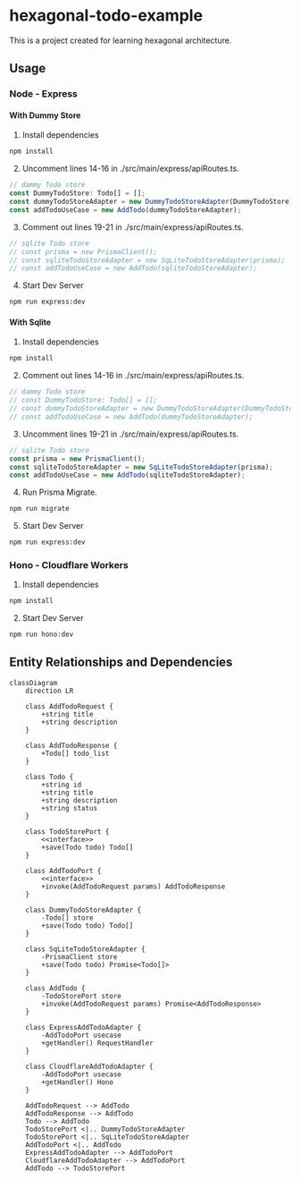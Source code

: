 # hexagonal-todo-example

This is a project created for learning hexagonal architecture.

## Usage

### Node - Express

#### With Dummy Store

1. Install dependencies

```sh
npm install
```

2. Uncomment lines 14-16 in ./src/main/express/apiRoutes.ts.

```typescript
// dammy Todo store
const DummyTodoStore: Todo[] = [];
const dummyTodoStoreAdapter = new DummyTodoStoreAdapter(DummyTodoStore);
const addTodoUseCase = new AddTodo(dummyTodoStoreAdapter);
```

3. Comment out lines 19-21 in ./src/main/express/apiRoutes.ts.

```typescript
// sqlite Todo store
// const prisma = new PrismaClient();
// const sqliteTodoStoreAdapter = new SqLiteTodoStoreAdapter(prisma);
// const addTodoUseCase = new AddTodo(sqliteTodoStoreAdapter);
```

4. Start Dev Server

```sh
npm run express:dev
```

#### With Sqlite

1. Install dependencies

```sh
npm install
```

2. Comment out lines 14-16 in ./src/main/express/apiRoutes.ts.

```typescript
// dammy Todo store
// const DummyTodoStore: Todo[] = [];
// const dummyTodoStoreAdapter = new DummyTodoStoreAdapter(DummyTodoStore);
// const addTodoUseCase = new AddTodo(dummyTodoStoreAdapter);
```

3. Uncomment lines 19-21 in ./src/main/express/apiRoutes.ts.

```typescript
// sqlite Todo store
const prisma = new PrismaClient();
const sqliteTodoStoreAdapter = new SqLiteTodoStoreAdapter(prisma);
const addTodoUseCase = new AddTodo(sqliteTodoStoreAdapter);
```

4. Run Prisma Migrate.

```sh
npm run migrate
```

5. Start Dev Server

```sh
npm run express:dev
```

### Hono - Cloudflare Workers

1. Install dependencies

```sh
npm install
```

2. Start Dev Server

```sh
npm run hono:dev
```

## Entity Relationships and Dependencies

```mermaid
classDiagram
    direction LR

    class AddTodoRequest {
        +string title
        +string description
    }

    class AddTodoResponse {
        +Todo[] todo_list
    }

    class Todo {
        +string id
        +string title
        +string description
        +string status
    }

    class TodoStorePort {
        <<interface>>
        +save(Todo todo) Todo[]
    }

    class AddTodoPort {
        <<interface>>
        +invoke(AddTodoRequest params) AddTodoResponse
    }

    class DummyTodoStoreAdapter {
        -Todo[] store
        +save(Todo todo) Todo[]
    }

    class SqLiteTodoStoreAdapter {
        -PrismaClient store
        +save(Todo todo) Promise<Todo[]>
    }

    class AddTodo {
        -TodoStorePort store
        +invoke(AddTodoRequest params) Promise<AddTodoResponse>
    }

    class ExpressAddTodoAdapter {
        -AddTodoPort usecase
        +getHandler() RequestHandler
    }

    class CloudflareAddTodoAdapter {
        -AddTodoPort usecase
        +getHandler() Hono
    }

    AddTodoRequest --> AddTodo
    AddTodoResponse --> AddTodo
    Todo --> AddTodo
    TodoStorePort <|.. DummyTodoStoreAdapter
    TodoStorePort <|.. SqLiteTodoStoreAdapter
    AddTodoPort <|.. AddTodo
    ExpressAddTodoAdapter --> AddTodoPort
    CloudflareAddTodoAdapter --> AddTodoPort
    AddTodo --> TodoStorePort

```
